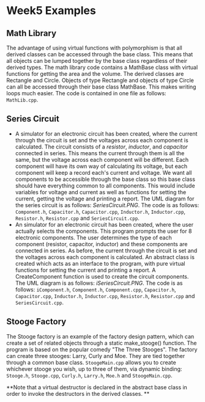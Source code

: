 # Week5 Examples 

## Math Library

The advantage of using virtual functions with polymorphism is that all derived classes can be accessed through the base class. This means that all objects can be lumped together by the base class regardless of their derived types. The math library code contains a MathBase class with virtual functions for getting the area and the volume. The derived classes are Rectangle and Circle. Objects of type Rectangle and objects of type Circle can all be accessed through their base class MathBase. This makes writing loops much easier. The code is contained in one file as follows: `MathLib.cpp`.

## Series Circuit

- A simulator for an electronic circuit has been created, where the current through the circuit is set and the voltages across each component is calculated. The circuit consists of a *resistor*, *inductor*, and *capacitor* connected in series. This means the current through them is all the same, but the voltage across each component will be different. Each component will have its own way of calculating its voltage, but each component will keep a record each's current and voltage. We want all components to be accessible through the base class so this base class should have everything common to all components. This would include variables for voltage and current as well as functions for setting the current, getting the voltage and printing a report. The UML diagram for the series circuit is as follows: *SeriesCircuit.PNG*.
The code is as follows: `Component.h`, `Capacitor.h`, `Capacitor.cpp`, `Inductor.h`, `Inductor.cpp`, `Resistor.h`, `Resistor.cpp` and `SeriesCircuit.cpp`.
- An simulator for an electronic circuit has been created, where the user actually selects the components. This program prompts the user for 8 electronic components. The user determines the type of each component (resistor, capacitor, inductor) and these components are connected in series. As before, the current through the circuit is set and the voltages across each component is calculated. An abstract class is created which acts as an interface to the program, with pure virtual functions for setting the current and printing a report. A CreateComponent function is used to create the circuit components.
The UML diagram is as follows: *iSeriesCircuit.PNG*.
The code is as follows: `iComponent.h`, `Component.h`, `Component.cpp`, `Capacitor.h`, `Capacitor.cpp`, `Inductor.h`, `Inductor.cpp`, `Resistor.h`, `Resistor.cpp` and `SeriesCircuit.cpp`.

## Stooge Factory

The Stooge factory is an example of the factory design pattern, which can create a set of related objects through a static make_stooge() function. The program is based on the popular comedy "The Three Stooges". The factory can create three stooges: Larry, Curly and Moe. They are tied together through a common base class. `StoogeMain.cpp` allows you to create whichever stooge you wish, up to three of them, via dynamic binding: `Stooge.h`, `Stooge.cpp`, `Curly.h`, `Larry.h`, `Moe.h` and `StoogeMain.cpp`.

**Note that a virtual destructor is declared in the abstract base class in order to invoke the destructors in the derived classes. **

